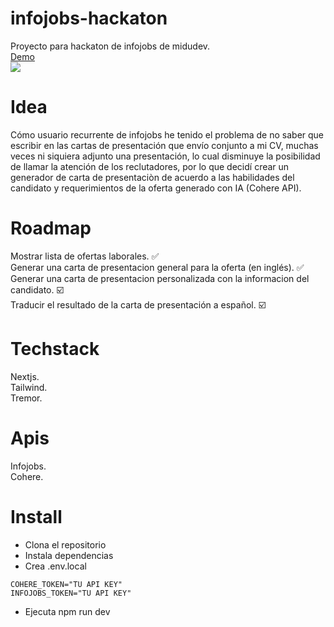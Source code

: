 # infojobs-hackaton
Proyecto para hackaton de infojobs de midudev.<br>
[Demo](https://infojobs-hackaton-kleyberjmh.vercel.app/)<br>
![](https://api.checklyhq.com/v1/badges/checks/8cf2ee2e-9908-4300-8bd5-fd07bcb14441?style=for-the-badge&theme=dark)

# Idea
Cómo usuario recurrente de infojobs he tenido el problema de no saber que escribir en las cartas de presentación que envío conjunto a mi CV, muchas veces ni siquiera adjunto una presentación, lo cual disminuye la posibilidad de llamar la atención de los reclutadores, por lo que decidí crear un generador de carta de presentaciòn de acuerdo a las habilidades del candidato y requerimientos de la oferta generado con IA (Cohere API).

# Roadmap
Mostrar lista de ofertas laborales. ✅ <br>
Generar una carta de presentacion general para la oferta (en inglés). ✅ <br>
Generar una carta de presentacion personalizada con la informacion del candidato. ☑️ <br>
Traducir el resultado de la carta de presentación a español. ☑️ <br>

# Techstack
Nextjs. <br>
Tailwind. <br>
Tremor.

# Apis
Infojobs. <br>
Cohere.<br>

# Install
- Clona el repositorio <br>
- Instala dependencias <br>
- Crea .env.local <br>
```
COHERE_TOKEN="TU API KEY"
INFOJOBS_TOKEN="TU API KEY"
```
- Ejecuta npm run dev
